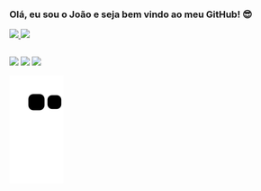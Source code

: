 <h3> Olá, eu sou o João e seja bem vindo ao meu GitHub! 😎 </h3>

<div>
  <a href="https://github.com/jaoguimaraes">
  <img height="160em" src="https://github-readme-stats.vercel.app/api?username=jaoguimaraes&show_icons=true&theme=dark&include_all_commits=true&count_private=true"/>
  <img height="160em" src="https://github-readme-stats.vercel.app/api/top-langs/?username=jaoguimaraes&layout=compact&langs_count=16&theme=dark"/>
</div> 

##

<div>
 <a href="https://wa.me/5512981800280" target="_blank"><img src="https://img.shields.io/badge/WhatsApp-25D366?style=for-the-badge&logo=whatsapp&logoColor=white" target="_blank"></a>
 <a href="https://instagram.com/jaaonzin" target="_blank"><img src="https://img.shields.io/badge/Instagram-E4405F?style=for-the-badge&logo=instagram&logoColor=white" target="_blank"></a>
 <a href="https://www.linkedin.com/in/joao-guimaraes-silva/" target="_blank"><img src="https://img.shields.io/badge/LinkedIn-0077B5?style=for-the-badge&logo=linkedin&logoColor=white" target="_blank"></a>


 ![Snake animation](https://github.com/jaoguimaraes/jaoguimaraes/blob/output/github-contribution-grid-snake2.svg)
</div>
